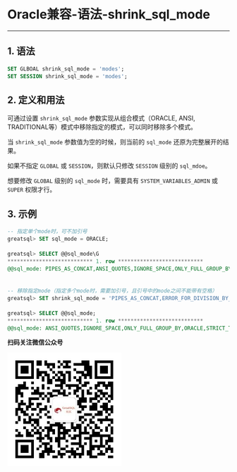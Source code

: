 # Oracle兼容-语法-shrink_sql_mode
---


## 1. 语法

```sql
SET GLBOAL shrink_sql_mode = 'modes';
SET SESSION shrink_sql_mode = 'modes';
```

## 2. 定义和用法


可通过设置 `shrink_sql_mode` 参数实现从组合模式（ORACLE, ANSI, TRADITIONAL等）模式中移除指定的模式，可以同时移除多个模式。

当 `shrink_sql_mode` 参数值为空的时候，则当前的 `sql_mode` 还原为完整展开的结果。

如果不指定 `GLOBAL` 或 `SESSION`，则默认只修改 `SESSION` 级别的 `sql_mdoe`。

想要修改 `GLOBAL` 级别的 `sql_mode` 时，需要具有 `SYSTEM_VARIABLES_ADMIN` 或 `SUPER` 权限才行。


## 3. 示例


```sql
-- 指定单个mode时，可不加引号
greatsql> SET sql_mode = ORACLE;

greatsql> SELECT @@sql_mode\G
*************************** 1. row ***************************
@@sql_mode: PIPES_AS_CONCAT,ANSI_QUOTES,IGNORE_SPACE,ONLY_FULL_GROUP_BY,ORACLE,STRICT_TRANS_TABLES,STRICT_ALL_TABLES,NO_ZERO_IN_DATE,NO_ZERO_DATE,ERROR_FOR_DIVISION_BY_ZERO,NO_ENGINE_SUBSTITUTION


-- 移除指定mode（指定多个mode时，需要加引号，且引号中的mode之间不能带有空格）
greatsql> SET shrink_sql_mode = 'PIPES_AS_CONCAT,ERROR_FOR_DIVISION_BY_ZERO';

greatsql> SELECT @@sql_mode;
*************************** 1. row ***************************
@@sql_mode: ANSI_QUOTES,IGNORE_SPACE,ONLY_FULL_GROUP_BY,ORACLE,STRICT_TRANS_TABLES,STRICT_ALL_TABLES,NO_ZERO_IN_DATE,NO_ZERO_DATE,NO_ENGINE_SUBSTITUTION
```




**扫码关注微信公众号**

![greatsql-wx](../../greatsql-wx.jpg)
